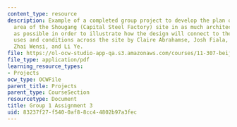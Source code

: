 ```yaml
---
content_type: resource
description: Example of a completed group project to develop the plan of the upper
  area of the Shougang (Capital Steel Factory) site in as much architectural detail
  as possible in order to illustrate how the design will connect to the different
  uses and conditions across the site by Claire Abrahamse, Josh Fiala, Christine Outram,
  Zhai Wensi, and Li Ye.
file: https://ol-ocw-studio-app-qa.s3.amazonaws.com/courses/11-307-beijing-urban-design-studio-summer-2008/83237f27f5400af88cc44802b97a3fec_group1_assn3.pdf
file_type: application/pdf
learning_resource_types:
- Projects
ocw_type: OCWFile
parent_title: Projects
parent_type: CourseSection
resourcetype: Document
title: Group 1 Assignment 3
uid: 83237f27-f540-0af8-8cc4-4802b97a3fec
---
```

